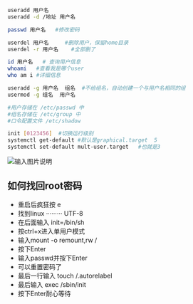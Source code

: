 ``` bash
useradd 用户名
useradd -d /地址 用户名

passwd 用户名   #修改密码

userdel 用户名		#删除用户，保留home目录
userdel -r 用户名    #全部删了

id 用户名   # 查询用户信息
whoami   #查看我是哪个user
who am i #详细信息

useradd -g 用户名  组名  #不给组名，自动创建一个与用户名相同的组
usermod -g 组名  用户名
```

``` bash
#用户存储在 /etc/passwd 中
#组名存储在 /etc/group 中
#口令配置文件 /etc/shadow 
```




 ``` bash 
init [0123456]  #切换运行级别
systemctl get-default #默认是graphical.target  5
systemctl set-default mult-user.target   #也就是3

 ```
 ![输入图片说明](/imgs/2025-05-05/EOlYRovPO8cg1kFw.png)
## 如何找回root密码
* 重启后疯狂按 e
* 找到linux  ········· UTF-8 
* 在后面输入 init=/bin/sh
* 按ctrl+x进入单用户模式
* 输入mount -o remount,rw /
* 按下Enter
* 输入passwd并按下Enter
* 可以重置密码了
* 最后一行输入 touch /.autorelabel
* 最后输入 exec /sbin/init 
* 按下Enter耐心等待
